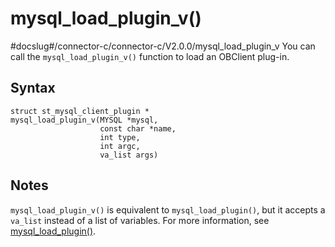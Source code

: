 mysql_load_plugin_v()
==========================================
#docslug#/connector-c/connector-c/V2.0.0/mysql_load_plugin_v
You can call the `mysql_load_plugin_v()` function to load an OBClient plug-in.

Syntax
---------------------------

```unknow
struct st_mysql_client_plugin *
mysql_load_plugin_v(MYSQL *mysql,
                    const char *name,
                    int type,
                    int argc,
                    va_list args)
```



Notes
--------------------------

`mysql_load_plugin_v()` is equivalent to `mysql_load_plugin()`, but it accepts a `va_list` instead of a list of variables. For more information, see [mysql_load_plugin()](/zh-CN/3.basic-api-functions/49.mysql_load_plugin.md).
